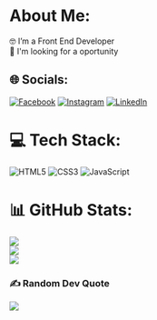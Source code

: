 # About Me:
🤓 I’m a Front End Developer<br>🔎 I'm looking for a oportunity <br>


## 🌐 Socials:
[![Facebook](https://img.shields.io/badge/Facebook-%231877F2.svg?logo=Facebook&logoColor=white)](https://facebook.com/fabiosantoslk3) [![Instagram](https://img.shields.io/badge/Instagram-%23E4405F.svg?logo=Instagram&logoColor=white)](https://instagram.com/fabio_santoslk3) [![LinkedIn](https://img.shields.io/badge/LinkedIn-%230077B5.svg?logo=linkedin&logoColor=white)](https://linkedin.com/in/fabinlkz96) 

# 💻 Tech Stack:
![HTML5](https://img.shields.io/badge/html5-%23E34F26.svg?style=for-the-badge&logo=html5&logoColor=white) ![CSS3](https://img.shields.io/badge/css3-%231572B6.svg?style=for-the-badge&logo=css3&logoColor=white) ![JavaScript](https://img.shields.io/badge/javascript-%23323330.svg?style=for-the-badge&logo=javascript&logoColor=%23F7DF1E)
# 📊 GitHub Stats:
![](https://github-readme-stats.vercel.app/api?username=fabiolkz&theme=dark&hide_border=false&include_all_commits=true&count_private=true)<br/>
![](https://github-readme-streak-stats.herokuapp.com/?user=fabiolkz&theme=dark&hide_border=false)<br/>
![](https://github-readme-stats.vercel.app/api/top-langs/?username=fabiolkz&theme=dark&hide_border=false&include_all_commits=true&count_private=true&layout=compact)

### ✍️ Random Dev Quote
![](https://quotes-github-readme.vercel.app/api?type=horizontal&theme=radical)

<!-- Proudly created with GPRM ( https://gprm.itsvg.in ) -->
